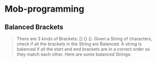 # Mob-programming

## Balanced Brackets


> There are 3 kinds of Brackets: [] {} (). Given a String of characters, check if all the brackets in the String are Balanced. A string is balanced if all the start and end brackets are in a correct order so they match each other. Here are some balanced Strings: